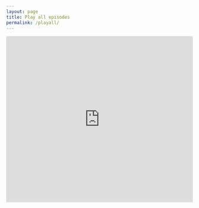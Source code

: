 ```yaml
---
layout: page
title: Play all episodes
permalink: /playall/
---
```

<iframe width="100%" height="450" scrolling="no" frameborder="no" src="https://w.soundcloud.com/player/?url=https%3A//api.soundcloud.com/playlists/139584151%3Fsecret_token%3Ds-IprY9&amp;color=0066cc&amp;auto_play=false&amp;hide_related=false&amp;show_comments=false&amp;show_user=false&amp;show_reposts=false&amp;download=false&amp;buying=false&amp;liking=false&amp;sharing=true&amp;show_artwork=true&amp;show_playcount=false"></iframe>

